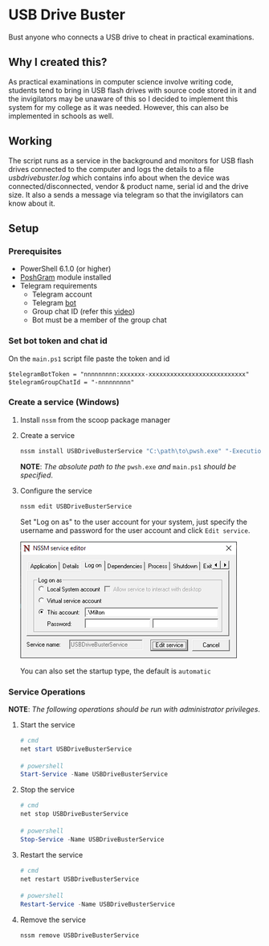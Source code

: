 # USB Drive Buster

Bust anyone who connects a USB drive to cheat in practical examinations.

## Why I created this?

As practical examinations in computer science involve writing code, students tend to bring in USB flash drives with source code stored in it and the invigilators may be unaware of this so I decided to implement this system for my college as it was needed. However, this can also be implemented in schools as well.

## Working

The script runs as a service in the background and monitors for USB flash drives connected to the computer and logs the details to a file *usbdrivebuster.log* which contains info about when the device was connected/disconnected, vendor & product name, serial id and the drive size. It also a sends a message via telegram so that the invigilators can know about it. 

## Setup

### Prerequisites
* PowerShell 6.1.0 (or higher)
* [PoshGram](https://www.powershellgallery.com/packages/PoshGram/2.0.0) module installed
* Telegram requirements
    * Telegram account
    * Telegram [bot](https://core.telegram.org/bots#how-do-i-create-a-bot)
    * Group chat ID (refer this [video](https://youtu.be/UPC5Ck1oU6k?feature=shared&t=17))
    * Bot must be a member of the group chat

### Set bot token and chat id
On the `main.ps1` script file paste the token and id
```
$telegramBotToken = "nnnnnnnnn:xxxxxxx-xxxxxxxxxxxxxxxxxxxxxxxxxxx"
$telegramGroupChatId = "-nnnnnnnnn"
```

### Create a service (Windows)

1. Install `nssm` from the scoop package manager
2. Create a service

    ```powershell
    nssm install USBDriveBusterService "C:\path\to\pwsh.exe" "-ExecutionPolicy Bypass -File C:\path\to\main.ps1"
    ```
    **NOTE**: *The absolute path to the* `pwsh.exe` *and* `main.ps1` *should be specified*.
3. Configure the service

    ```powershell
    nssm edit USBDriveBusterService
    ```
    Set "Log on as" to the user account for your system, just specify the username and password for the user account and click `Edit service`.

    ![nssm service editor](previews/nssm.png)

    You can also set the startup type, the default is `automatic`

### Service Operations
**NOTE**: *The following operations should be run with administrator privileges*.
1. Start the service

    ```powershell
    # cmd
    net start USBDriveBusterService

    # powershell
    Start-Service -Name USBDriveBusterService
    ```
2. Stop the service

    ```powershell
    # cmd
    net stop USBDriveBusterService

    # powershell
    Stop-Service -Name USBDriveBusterService
    ```
3. Restart the service

    ```powershell
    # cmd
    net restart USBDriveBusterService

    # powershell
    Restart-Service -Name USBDriveBusterService
    ```
4. Remove the service

    ```powershell
    nssm remove USBDriveBusterService
    ```
